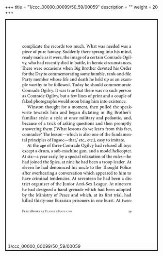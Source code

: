 +++
title = "1/ccc_00000_00099/50_59/00059"
description = ""
weight = 20
+++

<table style="border:2px solid black;max-width:800px;max-height:800px;" 
><tr><td>
<img class="center-fit-jpg"
src="/jpg_/out_jpg_1984__059.jpg">
1/ccc_00000_00099/50_59/00059
</img></td></tr></table>

